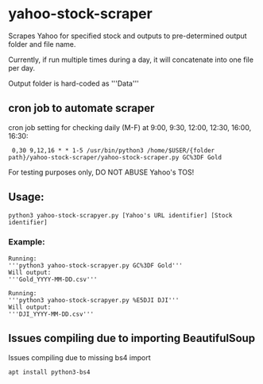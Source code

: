 # yahoo-stock-scraper
Scrapes Yahoo for specified stock and outputs to pre-determined output folder and file name.

Currently, if run multiple times during a day, it will concatenate into one file per day.

Output folder is hard-coded as 
    '''Data'''
## cron job to automate scraper
cron job setting for checking daily (M-F) at 9:00, 9:30, 12:00, 12:30, 16:00, 16:30:
```
 0,30 9,12,16 * * 1-5 /usr/bin/python3 /home/$USER/{folder path}/yahoo-stock-scraper/yahoo-stock-scraper.py GC%3DF Gold 
```
For testing purposes only, DO NOT ABUSE Yahoo's TOS!

## Usage: 
    python3 yahoo-stock-scrapyer.py [Yahoo's URL identifier] [Stock identifier] 

### Example: 
    Running: 
    '''python3 yahoo-stock-scrapyer.py GC%3DF Gold'''
    Will output: 
    '''Gold_YYYY-MM-DD.csv'''

    Running: 
    '''python3 yahoo-stock-scrapyer.py %E5DJI DJI'''
    Will output: 
    '''DJI_YYYY-MM-DD.csv'''


## Issues compiling due to importing BeautifulSoup

Issues compiling due to missing bs4 import

``` apt install python3-bs4 ```
